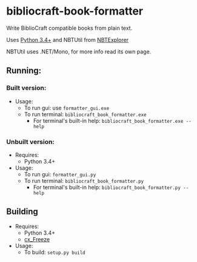 bibliocraft-book-formatter
==========================

Write BiblioCraft compatible books from plain text.

Uses [Python 3.4+](http://python.org/) and NBTUtil from [NBTExplorer](https://github.com/jaquadro/NBTExplorer)

NBTUtil uses .NET/Mono, for more info read its own page.

## Running:

### Built version:
* Usage:
  * To run gui: use `formatter_gui.exe`
  * To run terminal: `bibliocraft_book_formatter.exe`
    * For terminal's built-in help: `bibliocraft_book_formatter.exe --help`

### Unbuilt version:
* Requires:
  * Python 3.4+
* Usage:
  * To run gui: `formatter_gui.py`
  * To run terminal: `bibliocraft_book_formatter.py`
    * For terminal's built-in help: `bibliocraft_book_formatter.py --help`

## Building
* Requires:
  * Python 3.4+
  * [cx_Freeze](http://cx-freeze.sourceforge.net/)
* Usage:
  * To build: `setup.py build`
